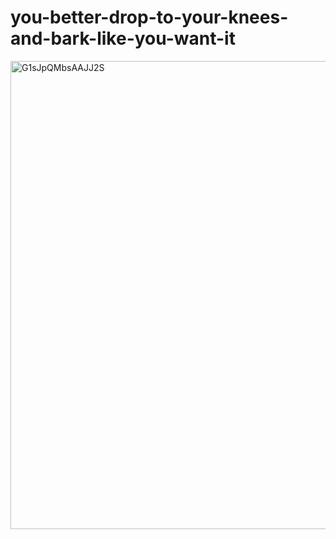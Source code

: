 # you-better-drop-to-your-knees-and-bark-like-you-want-it
<img width="736" height="749" alt="G1sJpQMbsAAJJ2S" src="https://github.com/user-attachments/assets/8f4e3a08-9074-4168-b7b9-7e655e451216" />
